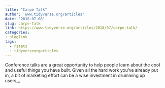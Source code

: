 ```yaml
---
title: "Carpe Talk"
author: 'www.tidyverse.org/articles'
date: '2018-07-08'
slug: carpe-talk
link: https://www.tidyverse.org/articles/2018/07/carpe-talk/
categories:
- bloglink
tags:
  - rstats
  - tidyverseorgarticles
---
```


Conference talks are a great opportunity to help people learn about the cool and useful things you have built. Given all the hard work you've already put in, a bit of marketing effort can be a wise investment in drumming up users[... <i class="fas fa-external-link-alt"></i>](https://www.tidyverse.org/articles/2018/07/carpe-talk/)


